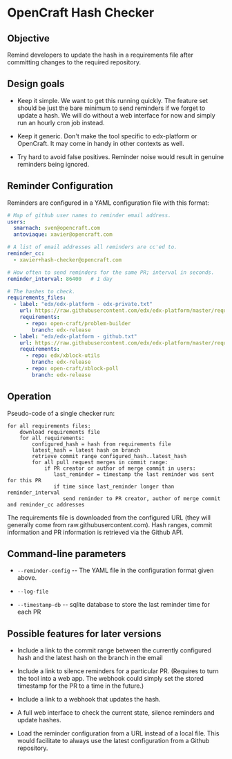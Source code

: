 OpenCraft Hash Checker
======================

Objective
---------

Remind developers to update the hash in a requirements file after committing changes to the required
repository.

Design goals
------------

* Keep it simple.  We want to get this running quickly.  The feature set should be just the bare
  minimum to send reminders if we forget to update a hash.  We will do without a web interface for
  now and simply run an hourly cron job instead.

* Keep it generic.  Don't make the tool specific to edx-platform or OpenCraft.  It may come in handy
  in other contexts as well.

* Try hard to avoid false positives.  Reminder noise would result in genuine reminders being
  ignored.

Reminder Configuration
----------------------

Reminders are configured in a YAML configuration file with this format:

```yaml
# Map of github user names to reminder email address.
users:
  smarnach: sven@opencraft.com
  antoviaque: xavier@opencraft.com

# A list of email addresses all reminders are cc'ed to.
reminder_cc:
  - xavier+hash-checker@opencraft.com

# How often to send reminders for the same PR; interval in seconds.
reminder_interval: 86400   # 1 day

# The hashes to check.
requirements_files:
  - label: "edx/edx-platform - edx-private.txt"
    url: https://raw.githubusercontent.com/edx/edx-platform/master/requirements/edx/edx-private.txt
    requirements:
      - repo: open-craft/problem-builder
        branch: edx-release
  - label: "edx/edx-platform - github.txt"
    url: https://raw.githubusercontent.com/edx/edx-platform/master/requirements/edx/github.txt
    requirements:
      - repo: edx/xblock-utils
        branch: edx-release
      - repo: open-craft/xblock-poll
        branch: edx-release
```

Operation
---------

Pseudo-code of a single checker run:

    for all requirements files:
        download requirements file
        for all requirements:
            configured_hash = hash from requirements file
            latest_hash = latest hash on branch
            retrieve commit range configured_hash..latest_hash
            for all pull request merges in commit range:
                if PR creator or author of merge commit in users:
                   last_reminder = timestamp the last reminder was sent for this PR
                   if time since last_reminder longer than reminder_interval
                      send reminder to PR creator, author of merge commit  and reminder_cc addresses

The requirements file is downloaded from the configured URL (they will generally come from
raw.githubusercontent.com).  Hash ranges, commit information and PR information is retrieved via the
Github API.

Command-line parameters
-----------------------

* `--reminder-config` -- The YAML file in the configuration format given above.

* `--log-file`

* `--timestamp-db` -- sqlite database to store the last reminder time for each PR

Possible features for later versions
------------------------------------

* Include a link to the commit range between the currently configured hash and the latest hash on
  the branch in the email

* Include a link to silence reminders for a particular PR. (Requires to turn the tool into a web
  app.  The webhook could simply set the stored timestamp for the PR to a time in the future.)

* Include a link to a webhook that updates the hash.

* A full web interface to check the current state, silence reminders and update hashes.

* Load the reminder configuration from a URL instead of a local file.  This would facilitate to
  always use the latest configuration from a Github repository.
